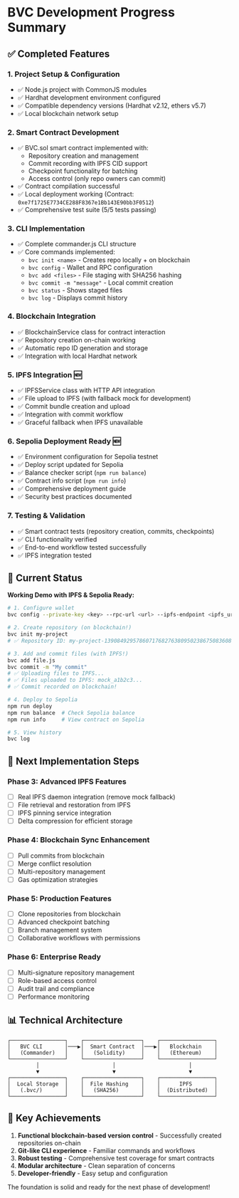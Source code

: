 # BVC Development Progress Summary

## ✅ Completed Features

### 1. **Project Setup & Configuration**
- ✅ Node.js project with CommonJS modules
- ✅ Hardhat development environment configured
- ✅ Compatible dependency versions (Hardhat v2.12, ethers v5.7)
- ✅ Local blockchain network setup

### 2. **Smart Contract Development**
- ✅ BVC.sol smart contract implemented with:
  - Repository creation and management
  - Commit recording with IPFS CID support
  - Checkpoint functionality for batching
  - Access control (only repo owners can commit)
- ✅ Contract compilation successful
- ✅ Local deployment working (Contract: `0xe7f1725E7734CE288F8367e1Bb143E90bb3F0512`)
- ✅ Comprehensive test suite (5/5 tests passing)

### 3. **CLI Implementation**
- ✅ Complete commander.js CLI structure
- ✅ Core commands implemented:
  - `bvc init <name>` - Creates repo locally + on blockchain
  - `bvc config` - Wallet and RPC configuration
  - `bvc add <files>` - File staging with SHA256 hashing
  - `bvc commit -m "message"` - Local commit creation
  - `bvc status` - Shows staged files
  - `bvc log` - Displays commit history

### 4. **Blockchain Integration**
- ✅ BlockchainService class for contract interaction
- ✅ Repository creation on-chain working
- ✅ Automatic repo ID generation and storage
- ✅ Integration with local Hardhat network

### 5. **IPFS Integration** 🆕
- ✅ IPFSService class with HTTP API integration
- ✅ File upload to IPFS (with fallback mock for development)
- ✅ Commit bundle creation and upload
- ✅ Integration with commit workflow
- ✅ Graceful fallback when IPFS unavailable

### 6. **Sepolia Deployment Ready** 🆕
- ✅ Environment configuration for Sepolia testnet
- ✅ Deploy script updated for Sepolia
- ✅ Balance checker script (`npm run balance`)
- ✅ Contract info script (`npm run info`)
- ✅ Comprehensive deployment guide
- ✅ Security best practices documented

### 7. **Testing & Validation**
- ✅ Smart contract tests (repository creation, commits, checkpoints)
- ✅ CLI functionality verified
- ✅ End-to-end workflow tested successfully
- ✅ IPFS integration tested

## 🔄 Current Status

**Working Demo with IPFS & Sepolia Ready:**
```bash
# 1. Configure wallet
bvc config --private-key <key> --rpc-url <url> --ipfs-endpoint <ipfs_url>

# 2. Create repository (on blockchain!)
bvc init my-project
# ✅ Repository ID: my-project-1390849295786071768276380950238675083608645509734

# 3. Add and commit files (with IPFS!)
bvc add file.js
bvc commit -m "My commit"
# ✅ Uploading files to IPFS...
# ✅ Files uploaded to IPFS: mock_a1b2c3...
# ✅ Commit recorded on blockchain!

# 4. Deploy to Sepolia
npm run deploy
npm run balance  # Check Sepolia balance
npm run info     # View contract on Sepolia

# 5. View history
bvc log
```

## 🚧 Next Implementation Steps

### Phase 3: Advanced IPFS Features
- [ ] Real IPFS daemon integration (remove mock fallback)
- [ ] File retrieval and restoration from IPFS
- [ ] IPFS pinning service integration
- [ ] Delta compression for efficient storage

### Phase 4: Blockchain Sync Enhancement
- [ ] Pull commits from blockchain
- [ ] Merge conflict resolution
- [ ] Multi-repository management
- [ ] Gas optimization strategies

### Phase 5: Production Features  
- [ ] Clone repositories from blockchain
- [ ] Advanced checkpoint batching
- [ ] Branch management system
- [ ] Collaborative workflows with permissions

### Phase 6: Enterprise Ready
- [ ] Multi-signature repository management
- [ ] Role-based access control
- [ ] Audit trail and compliance
- [ ] Performance monitoring

## 📊 Technical Architecture

```
┌─────────────────┐    ┌──────────────────┐    ┌─────────────────┐
│   BVC CLI       │───▶│  Smart Contract  │───▶│   Blockchain    │
│   (Commander)   │    │   (Solidity)     │    │   (Ethereum)    │
└─────────────────┘    └──────────────────┘    └─────────────────┘
         │                       │                       │
         ▼                       ▼                       ▼
┌─────────────────┐    ┌──────────────────┐    ┌─────────────────┐
│  Local Storage  │    │  File Hashing    │    │      IPFS       │
│   (.bvc/)       │    │   (SHA256)       │    │  (Distributed)  │
└─────────────────┘    └──────────────────┘    └─────────────────┘
```

## 🎯 Key Achievements

1. **Functional blockchain-based version control** - Successfully created repositories on-chain
2. **Git-like CLI experience** - Familiar commands and workflows
3. **Robust testing** - Comprehensive test coverage for smart contracts
4. **Modular architecture** - Clean separation of concerns
5. **Developer-friendly** - Easy setup and configuration

The foundation is solid and ready for the next phase of development!
